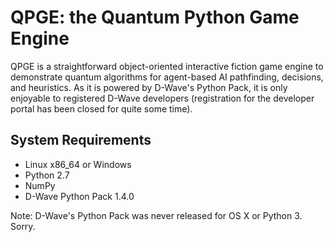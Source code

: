 QPGE: the Quantum Python Game Engine
====================================

QPGE is a straightforward object-oriented interactive fiction game engine to demonstrate quantum algorithms for agent-based AI pathfinding, decisions, and heuristics.  As it is powered by D-Wave's Python Pack, it is only enjoyable to registered D-Wave developers (registration for the developer portal has been closed for quite some time).

System Requirements
-------------------

* Linux x86_64 or Windows
* Python 2.7
* NumPy
* D-Wave Python Pack 1.4.0

Note: D-Wave's Python Pack was never released for OS X or Python 3.  Sorry.
